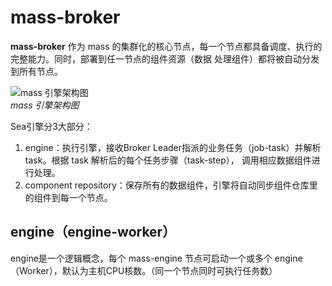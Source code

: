 # mass-broker

**mass-broker** 作为 mass 的集群化的核心节点，每一个节点都具备调度、执行的完整能力。同时，部署到任一节点的组件资源（数据
处理组件）都将被自动分发到所有节点。

![mass 引擎架构图](../../static/BrokerAppSystem.png) <br/>*mass 引擎架构图*

Sea引擎分3大部分：

1. engine：执行引擎，接收Broker Leader指派的业务任务（job-task）并解析 task。根据 task 解析后的每个任务步骤（task-step），
   调用相应数据组件进行处理。
2. component repository：保存所有的数据组件，引擎将自动同步组件仓库里的组件到每一个节点。

## engine（engine-worker）

engine是一个逻辑概念，每个 mass-engine 节点可启动一个或多个 engine（Worker），默认为主机CPU核数。（同一个节点同时可执行任务数）


